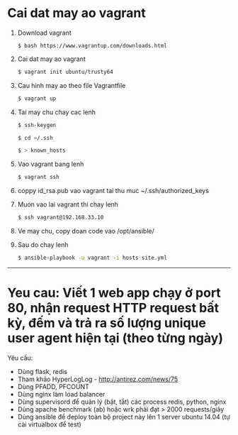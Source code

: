 # Cai dat may ao vagrant

1. Download vagrant

    ```
    $ bash https://www.vagrantup.com/downloads.html
    ```
2. Cai dat may ao vagrant

    ```bash
    $ vagrant init ubuntu/trusty64
    ```

3. Cau hinh may ao  theo file Vagrantfile

    ```bash
    $ vagrant up
    ```

4. Tai may chu chay cac lenh

    ```bash
    $ ssh-keygen

    $ cd ~/.ssh

    $ > known_hosts
    ```

5. Vao vagrant bang lenh

    ```bash
    $ vagrant ssh
    ```
6. coppy id_rsa.pub vao vagrant tai thu muc ~/.ssh/authorized_keys

7. Muon vao lai vagrant thi chay lenh  

    ```bash
    $ ssh vagrant@192.168.33.10
    ```

8. Ve may chu, copy doan code vao /opt/ansible/

9. Sau do chay lenh

    ```bash
    $ ansible-playbook -u vagrant -i hosts site.yml
    ```
----------------------------------------------------------------------
# Yeu cau: Viết 1 web app chạy ở port 80, nhận request HTTP request bất kỳ, đếm và trả ra số lượng unique user agent hiện tại (theo từng ngày)

Yêu cầu:

* Dùng flask, redis
* Tham khảo HyperLogLog - http://antirez.com/news/75
* Dùng PFADD, PFCOUNT
* Dùng nginx làm load balancer
* Dùng supervisord để quản lý (bật, tắt) các process redis, python, nginx
* Dùng apache benchmark (ab) hoặc wrk phải đạt > 2000 requests/giây
* Dùng ansible để deploy toàn bộ project này lên 1 server ubuntu 14.04 (tự cài virtualbox để test)


